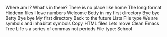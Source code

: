Where am I?
What's in there?
There is no place like home
The long format
Hiddenn files
I love numbers
Welcome
Betty in my first directory
Bye bye Betty
Bye bye My first directory
Back to the future
Lists
File type
We are symbols and inhabitat symbols
Copy HTML files
Lets move
Clean Emacs
Tree
Life s a series of commas not periods
File type: School
